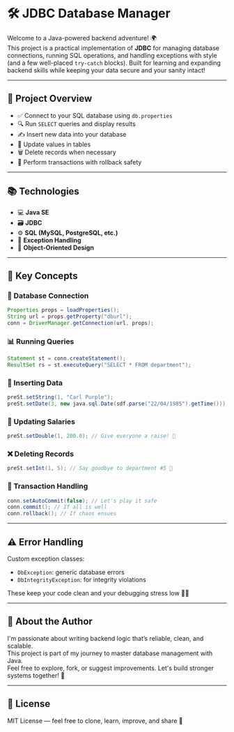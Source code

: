 # 🛠️ JDBC Database Manager

Welcome to a Java-powered backend adventure! 🌍  
This project is a practical implementation of **JDBC** for managing database connections, running SQL operations, and handling exceptions with style (and a few well-placed `try-catch` blocks). Built for learning and expanding backend skills while keeping your data secure and your sanity intact!

---

## 📂 Project Overview

- ✅ Connect to your SQL database using `db.properties`
- 🔍 Run `SELECT` queries and display results
- ✍️ Insert new data into your database
- 🧾 Update values in tables
- 🗑️ Delete records when necessary
- 🔄 Perform transactions with rollback safety

---

## 📚 Technologies

- 💻 **Java SE**
- 🗃️ **JDBC**
- ⚙️ **SQL (MySQL, PostgreSQL, etc.)**
- 🧩 **Exception Handling**
- 🧠 **Object-Oriented Design**

---

## 🧠 Key Concepts

### 📡 Database Connection
```java
Properties props = loadProperties();
String url = props.getProperty("dburl");
conn = DriverManager.getConnection(url, props);
```

### 📊 Running Queries
```java
Statement st = conn.createStatement();
ResultSet rs = st.executeQuery("SELECT * FROM department");
```

### 📝 Inserting Data
```java
preSt.setString(1, "Carl Purple");
preSt.setDate(3, new java.sql.Date(sdf.parse("22/04/1985").getTime()));
```

### 💸 Updating Salaries
```java
preSt.setDouble(1, 200.0); // Give everyone a raise! 🎉
```

### ❌ Deleting Records
```java
preSt.setInt(1, 5); // Say goodbye to department #5 👋
```

### 🔄 Transaction Handling
```java
conn.setAutoCommit(false); // Let's play it safe
conn.commit(); // If all is well
conn.rollback(); // If chaos ensues
```

---

## ⚠️ Error Handling

Custom exception classes:
- `DbException`: generic database errors
- `DbIntegrityException`: for integrity violations

These keep your code clean and your debugging stress low 💆‍♂️

---

## 🙋 About the Author

I'm passionate about writing backend logic that’s reliable, clean, and scalable.  
This project is part of my journey to master database management with Java.  
Feel free to explore, fork, or suggest improvements. Let's build stronger systems together! 🚀

---

## 📄 License

MIT License — feel free to clone, learn, improve, and share 💚
